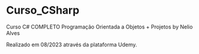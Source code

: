 # Curso_CSharp

Curso C# COMPLETO Programação Orientada a Objetos + Projetos by Nelio Alves

Realizado em 08/2023 através da plataforma Udemy.
